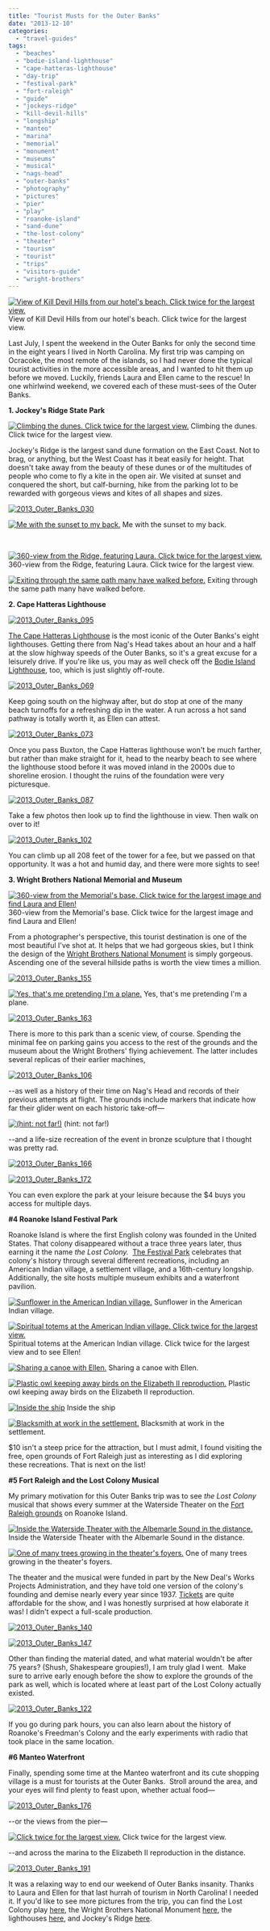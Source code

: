 ```yaml
---
title: "Tourist Musts for the Outer Banks"
date: "2013-12-10"
categories:
  - "travel-guides"
tags:
  - "beaches"
  - "bodie-island-lighthouse"
  - "cape-hatteras-lighthouse"
  - "day-trip"
  - "festival-park"
  - "fort-raleigh"
  - "guide"
  - "jockeys-ridge"
  - "kill-devil-hills"
  - "longship"
  - "manteo"
  - "marina"
  - "memorial"
  - "monument"
  - "museums"
  - "musical"
  - "nags-head"
  - "outer-banks"
  - "photography"
  - "pictures"
  - "pier"
  - "play"
  - "roanoke-island"
  - "sand-dune"
  - "the-lost-colony"
  - "theater"
  - "tourism"
  - "tourist"
  - "trips"
  - "visitors-guide"
  - "wright-brothers"
---
```





<div class="caption">

[![View of Kill Devil Hills from our hotel's beach. Click twice for the largest view.](http://www.rebeccagomezfarrell.com/wp-content/uploads/2013/12/2013_Outer_Banks_001-1024x214.jpg)](http://www.rebeccagomezfarrell.com/2013/12/tourist-musts-for-the-outer-banks/2013_outer_banks_001-2/) View of Kill Devil Hills from our hotel's beach. Click twice for the largest view.</div>


Last July, I spent the weekend in the Outer Banks for only the second time in the eight years I lived in North Carolina. My first trip was camping on Ocracoke, the most remote of the islands, so I had never done the typical tourist activities in the more accessible areas, and I wanted to hit them up before we moved. Luckily, friends Laura and Ellen came to the rescue! In one whirlwind weekend, we covered each of these must-sees of the Outer Banks.

**1\. Jockey's Ridge State Park**




<div class="caption">

[![Climbing the dunes. Click twice for the largest view.](http://www.rebeccagomezfarrell.com/wp-content/uploads/2013/12/2013_Outer_Banks_028-1024x164.jpg)](http://www.rebeccagomezfarrell.com/2013/12/tourist-musts-for-the-outer-banks/2013_outer_banks_028-2/) Climbing the dunes. Click twice for the largest view.</div>


Jockey's Ridge is the largest sand dune formation on the East Coast. Not to brag, or anything, but the West Coast has it beat easily for height. That doesn't take away from the beauty of these dunes or of the multitudes of people who come to fly a kite in the open air. We visited at sunset and conquered the short, but calf-burning, hike from the parking lot to be rewarded with gorgeous views and kites of all shapes and sizes.

[![2013_Outer_Banks_030](http://www.rebeccagomezfarrell.com/wp-content/uploads/2013/12/2013_Outer_Banks_030-500x332.jpg)](http://www.rebeccagomezfarrell.com/2013/12/tourist-musts-for-the-outer-banks/2013_outer_banks_030/)




<div class="caption">

[![Me with the sunset to my back.](http://www.rebeccagomezfarrell.com/wp-content/uploads/2013/12/2013_Outer_Banks_034-500x375.jpg)](http://www.rebeccagomezfarrell.com/2013/12/tourist-musts-for-the-outer-banks/2013_outer_banks_034/) Me with the sunset to my back.</div>


 




<div class="caption">

[![360-view from the Ridge, featuring Laura. Click twice for the largest view.](http://www.rebeccagomezfarrell.com/wp-content/uploads/2013/12/2013_Outer_Banks_038-1024x62.jpg)](http://www.rebeccagomezfarrell.com/2013/12/tourist-musts-for-the-outer-banks/2013_outer_banks_038-2/) 360-view from the Ridge, featuring Laura. Click twice for the largest view.</div>





<div class="caption">

[![Exiting through the same path many have walked before.](http://www.rebeccagomezfarrell.com/wp-content/uploads/2013/12/2013_Outer_Banks_044-500x332.jpg)](http://www.rebeccagomezfarrell.com/2013/12/tourist-musts-for-the-outer-banks/2013_outer_banks_044/) Exiting through the same path many have walked before.</div>


**2\. Cape Hatteras Lighthouse**

[![2013_Outer_Banks_095](http://www.rebeccagomezfarrell.com/wp-content/uploads/2013/12/2013_Outer_Banks_095-332x500.jpg)](http://www.outerbankslighthousesociety.org/lighthshouses/lighthouse-hatteras-info.html)

[The Cape Hatteras Lighthouse](http://www.outerbankslighthousesociety.org/lighthshouses/lighthouse-hatteras-info.html) is the most iconic of the Outer Banks's eight lighthouses. Getting there from Nag's Head takes about an hour and a half at the slow highway speeds of the Outer Banks, so it's a great excuse for a leisurely drive. If you're like us, you may as well check off the [Bodie Island Lighthouse](http://www.outerbankslighthousesociety.org/lighthshouses/lighthouse-bodie-info.html), too, which is just slightly off-route.

[![2013_Outer_Banks_069](http://www.rebeccagomezfarrell.com/wp-content/uploads/2013/12/2013_Outer_Banks_069-500x332.jpg)](http://www.rebeccagomezfarrell.com/2013/12/tourist-musts-for-the-outer-banks/2013_outer_banks_069/)

Keep going south on the highway after, but do stop at one of the many beach turnoffs for a refreshing dip in the water. A run across a hot sand pathway is totally worth it, as Ellen can attest.

[![2013_Outer_Banks_073](http://www.rebeccagomezfarrell.com/wp-content/uploads/2013/12/2013_Outer_Banks_073-500x332.jpg)](http://www.rebeccagomezfarrell.com/2013/12/tourist-musts-for-the-outer-banks/2013_outer_banks_073/)

Once you pass Buxton, the Cape Hatteras lighthouse won't be much farther, but rather than make straight for it, head to the nearby beach to see where the lighthouse stood before it was moved inland in the 2000s due to shoreline erosion. I thought the ruins of the foundation were very picturesque.

[![2013_Outer_Banks_087](http://www.rebeccagomezfarrell.com/wp-content/uploads/2013/12/2013_Outer_Banks_087-500x332.jpg)](http://www.rebeccagomezfarrell.com/2013/12/tourist-musts-for-the-outer-banks/2013_outer_banks_087/)

Take a few photos then look up to find the lighthouse in view. Then walk on over to it!

[![2013_Outer_Banks_102](http://www.rebeccagomezfarrell.com/wp-content/uploads/2013/12/2013_Outer_Banks_102-332x500.jpg)](http://www.rebeccagomezfarrell.com/2013/12/tourist-musts-for-the-outer-banks/2013_outer_banks_102/)

You can climb up all 208 feet of the tower for a fee, but we passed on that opportunity. It was a hot and humid day, and there were more sights to see!

**3\. Wright Brothers National Memorial and Museum**




<div class="caption">

[![360-view from the Memorial's base. Click twice for the largest image and find Laura and Ellen!](http://www.rebeccagomezfarrell.com/wp-content/uploads/2013/12/2013_Outer_Banks_156-1024x116.jpg)](http://www.rebeccagomezfarrell.com/2013/12/tourist-musts-for-the-outer-banks/2013_outer_banks_156-2/) 360-view from the Memorial's base. Click twice for the largest image and find Laura and Ellen!</div>


From a photographer's perspective, this tourist destination is one of the most beautiful I've shot at. It helps that we had gorgeous skies, but I think the design of the [Wright Brothers National Monument](http://www.nps.gov/wrbr/index.htm) is simply gorgeous. Ascending one of the several hillside paths is worth the view times a million.

[![2013_Outer_Banks_155](http://www.rebeccagomezfarrell.com/wp-content/uploads/2013/12/2013_Outer_Banks_155.jpg)](http://www.rebeccagomezfarrell.com/2013/12/tourist-musts-for-the-outer-banks/2013_outer_banks_155/)




<div class="caption">

[![Yes, that's me pretending I'm a plane.](http://www.rebeccagomezfarrell.com/wp-content/uploads/2013/12/2013_Outer_Banks_158-332x500.jpg)](http://www.rebeccagomezfarrell.com/2013/12/tourist-musts-for-the-outer-banks/2013_outer_banks_158/) Yes, that's me pretending I'm a plane.</div>


[![2013_Outer_Banks_163](http://www.rebeccagomezfarrell.com/wp-content/uploads/2013/12/2013_Outer_Banks_163-500x332.jpg)](http://www.rebeccagomezfarrell.com/2013/12/tourist-musts-for-the-outer-banks/2013_outer_banks_163/)

There is more to this park than a scenic view, of course. Spending the minimal fee on parking gains you access to the rest of the grounds and the museum about the Wright Brothers' flying achievement. The latter includes several replicas of their earlier machines,

[![2013_Outer_Banks_106](http://www.rebeccagomezfarrell.com/wp-content/uploads/2013/12/2013_Outer_Banks_106-500x332.jpg)](http://www.rebeccagomezfarrell.com/2013/12/tourist-musts-for-the-outer-banks/2013_outer_banks_106/)

\--as well as a history of their time on Nag's Head and records of their previous attempts at flight. The grounds include markers that indicate how far their glider went on each historic take-off—




<div class="caption">

[![(hint: not far!)](http://www.rebeccagomezfarrell.com/wp-content/uploads/2013/12/2013_Outer_Banks_114-500x332.jpg)](http://www.rebeccagomezfarrell.com/2013/12/tourist-musts-for-the-outer-banks/2013_outer_banks_114/) (hint: not far!)</div>


\--and a life-size recreation of the event in bronze sculpture that I thought was pretty rad.

[![2013_Outer_Banks_166](http://www.rebeccagomezfarrell.com/wp-content/uploads/2013/12/2013_Outer_Banks_166-500x332.jpg)](http://www.rebeccagomezfarrell.com/2013/12/tourist-musts-for-the-outer-banks/2013_outer_banks_166/)

[![2013_Outer_Banks_172](http://www.rebeccagomezfarrell.com/wp-content/uploads/2013/12/2013_Outer_Banks_172-500x332.jpg)](http://www.rebeccagomezfarrell.com/2013/12/tourist-musts-for-the-outer-banks/2013_outer_banks_172/)

You can even explore the park at your leisure because the $4 buys you access for multiple days.

**#4 Roanoke Island Festival Park**

Roanoke Island is where the first English colony was founded in the United States. That colony disappeared without a trace three years later, thus earning it the name _the Lost Colony._  [The Festival Park](http://roanokeisland.com/) celebrates that colony's history through several different recreations, including an American Indian village, a settlement village, and a 16th-century longship. Additionally, the site hosts multiple museum exhibits and a waterfront pavilion.




<div class="caption">

[![Sunflower in the American Indian village.](http://www.rebeccagomezfarrell.com/wp-content/uploads/2013/12/2013_Outer_Banks_196-500x332.jpg)](http://www.rebeccagomezfarrell.com/2013/12/tourist-musts-for-the-outer-banks/2013_outer_banks_196/) Sunflower in the American Indian village.</div>





<div class="caption">

[![Spiritual totems at the American Indian village. Click twice for the largest view.](http://www.rebeccagomezfarrell.com/wp-content/uploads/2013/12/2013_Outer_Banks_204-1024x141.jpg)](http://www.rebeccagomezfarrell.com/2013/12/tourist-musts-for-the-outer-banks/2013_outer_banks_204-2/) Spiritual totems at the American Indian village. Click twice for the largest view and to see Ellen!</div>





<div class="caption">

[![Sharing a canoe with Ellen.](http://www.rebeccagomezfarrell.com/wp-content/uploads/2013/12/2013_Outer_Banks_230-500x332.jpg)](http://www.rebeccagomezfarrell.com/2013/12/tourist-musts-for-the-outer-banks/2013_outer_banks_230/) Sharing a canoe with Ellen.</div>





<div class="caption">

[![Plastic owl keeping away birds on the Elizabeth II reproduction.](http://www.rebeccagomezfarrell.com/wp-content/uploads/2013/12/2013_Outer_Banks_211-500x332.jpg)](http://www.rebeccagomezfarrell.com/2013/12/tourist-musts-for-the-outer-banks/2013_outer_banks_211/) Plastic owl keeping away birds on the Elizabeth II reproduction.</div>





<div class="caption">

[![Inside the ship](http://www.rebeccagomezfarrell.com/wp-content/uploads/2013/12/2013_Outer_Banks_219-332x500.jpg)](http://www.rebeccagomezfarrell.com/2013/12/tourist-musts-for-the-outer-banks/2013_outer_banks_219/) Inside the ship</div>





<div class="caption">

[![Blacksmith at work in the settlement.](http://www.rebeccagomezfarrell.com/wp-content/uploads/2013/12/2013_Outer_Banks_241-332x500.jpg)](http://www.rebeccagomezfarrell.com/2013/12/tourist-musts-for-the-outer-banks/2013_outer_banks_241/) Blacksmith at work in the settlement.</div>


$10 isn't a steep price for the attraction, but I must admit, I found visiting the free, open grounds of Fort Raleigh just as interesting as I did exploring these recreations. That is next on the list!

**#5 Fort Raleigh and the Lost Colony Musical**

My primary motivation for this Outer Banks trip was to see _the Lost Colony_ musical that shows every summer at the Waterside Theater on the [Fort Raleigh grounds](http://www.nps.gov/fora/index.htm) on Roanoke Island.




<div class="caption">

[![Inside the Waterside Theater with the Albemarle Sound in the distance.](http://www.rebeccagomezfarrell.com/wp-content/uploads/2013/12/2013_Outer_Banks_130.jpg)](http://www.rebeccagomezfarrell.com/2013/12/tourist-musts-for-the-outer-banks/2013_outer_banks_130-2/) Inside the Waterside Theater with the Albemarle Sound in the distance.</div>





<div class="caption">

[![One of many trees growing in the theater's foyers.](http://www.rebeccagomezfarrell.com/wp-content/uploads/2013/12/2013_Outer_Banks_128-332x500.jpg)](http://www.rebeccagomezfarrell.com/2013/12/tourist-musts-for-the-outer-banks/2013_outer_banks_128/) One of many trees growing in the theater's foyers.</div>


The theater and the musical were funded in part by the New Deal's Works Projects Administration, and they have told one version of the colony's founding and demise nearly every year since 1937. [Tickets](http://thelostcolony.org/) are quite affordable for the show, and I was honestly surprised at how elaborate it was! I didn't expect a full-scale production.

[![2013_Outer_Banks_140](http://www.rebeccagomezfarrell.com/wp-content/uploads/2013/12/2013_Outer_Banks_140-500x366.jpg)](http://www.rebeccagomezfarrell.com/2013/12/tourist-musts-for-the-outer-banks/2013_outer_banks_140/)

[![2013_Outer_Banks_147](http://www.rebeccagomezfarrell.com/wp-content/uploads/2013/12/2013_Outer_Banks_147-500x332.jpg)](http://www.rebeccagomezfarrell.com/2013/12/tourist-musts-for-the-outer-banks/2013_outer_banks_147/)

Other than finding the material dated, and what material wouldn't be after 75 years? (Shush, Shakespeare groupies!), I am truly glad I went.  Make sure to arrive early enough before the show to explore the grounds of the park as well, which is located where at least part of the Lost Colony actually existed.

[![2013_Outer_Banks_122](http://www.rebeccagomezfarrell.com/wp-content/uploads/2013/12/2013_Outer_Banks_122-500x332.jpg)](http://www.rebeccagomezfarrell.com/2013/12/tourist-musts-for-the-outer-banks/2013_outer_banks_122/)

If you go during park hours, you can also learn about the history of Roanoke's Freedman's Colony and the early experiments with radio that took place in the same location.

**#6 Manteo Waterfront**

Finally, spending some time at the Manteo waterfront and its cute shopping village is a must for tourists at the Outer Banks.  Stroll around the area, and your eyes will find plenty to feast upon, whether actual food—

[![2013_Outer_Banks_176](http://www.rebeccagomezfarrell.com/wp-content/uploads/2013/12/2013_Outer_Banks_176-500x332.jpg)](http://www.rebeccagomezfarrell.com/2013/12/tourist-musts-for-the-outer-banks/2013_outer_banks_176/)

\--or the views from the pier—




<div class="caption">

[![Click twice for the largest view.](http://www.rebeccagomezfarrell.com/wp-content/uploads/2013/12/2013_Outer_Banks_182-500x207.jpg)](http://www.rebeccagomezfarrell.com/2013/12/tourist-musts-for-the-outer-banks/2013_outer_banks_182-2/) Click twice for the largest view.</div>


\--and across the marina to the Elizabeth II reproduction in the distance.

[![2013_Outer_Banks_191](http://www.rebeccagomezfarrell.com/wp-content/uploads/2013/12/2013_Outer_Banks_191-500x332.jpg)](http://www.rebeccagomezfarrell.com/2013/12/tourist-musts-for-the-outer-banks/2013_outer_banks_191/)

It was a relaxing way to end our weekend of Outer Banks insanity. Thanks to Laura and Ellen for that last hurrah of tourism in North Carolina! I needed it. If you'd like to see more pictures from the trip, you can find the Lost Colony play [here](https://www.facebook.com/media/set/?set=a.10151541683479607.1073741848.567409606&type=1&l=7112786224), the Wright Brothers National Monument [here](https://www.facebook.com/media/set/?set=a.10151541247124607.1073741847.567409606&type=1&l=ed37c29481), the lighthouses [here](https://www.facebook.com/media/set/?set=a.10151540732329607.1073741846.567409606&type=1&l=00d0a7a29c), and Jockey's Ridge [here](https://www.facebook.com/media/set/?set=a.10151540136874607.1073741845.567409606&type=1&l=0035c46b60).

